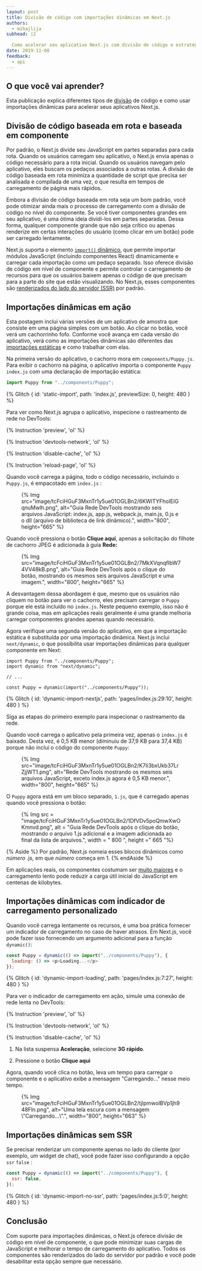 ```yaml
---
layout: post
title: Divisão de código com importações dinâmicas em Next.js
authors:
  - mihajlija
subhead: |2

  Como acelerar seu aplicativo Next.js com divisão de código e estratégias de carregamento inteligente.
date: 2019-11-08
feedback:
  - api
---
```


## O que você vai aprender?

Esta publicação explica diferentes tipos de [divisão](/reduce-javascript-payloads-with-code-splitting/) de código e como usar importações dinâmicas para acelerar seus aplicativos Next.js.

## Divisão de código baseada em rota e baseada em componente

Por padrão, o Next.js divide seu JavaScript em partes separadas para cada rota. Quando os usuários carregam seu aplicativo, o Next.js envia apenas o código necessário para a rota inicial. Quando os usuários navegam pelo aplicativo, eles buscam os pedaços associados a outras rotas. A divisão de código baseada em rota minimiza a quantidade de script que precisa ser analisada e compilada de uma vez, o que resulta em tempos de carregamento de página mais rápidos.

Embora a divisão de código baseada em rota seja um bom padrão, você pode otimizar ainda mais o processo de carregamento com a divisão de código no nível do componente. Se você tiver componentes grandes em seu aplicativo, é uma ótima ideia dividi-los em partes separadas. Dessa forma, qualquer componente grande que não seja crítico ou apenas renderize em certas interações do usuário (como clicar em um botão) pode ser carregado lentamente.

Next.js suporta o elemento [`import()` dinâmico](https://v8.dev/features/dynamic-import), que permite importar módulos JavaScript (incluindo componentes React) dinamicamente e carregar cada importação como um pedaço separado. Isso oferece divisão de código em nível de componente e permite controlar o carregamento de recursos para que os usuários baixem apenas o código de que precisam para a parte do site que estão visualizando. No Next.js, esses componentes são [renderizados do lado do servidor (SSR)](/rendering-on-the-web/) por padrão.

## Importações dinâmicas em ação

Esta postagem inclui várias versões de um aplicativo de amostra que consiste em uma página simples com um botão. Ao clicar no botão, você verá um cachorrinho fofo. Conforme você avança em cada versão do aplicativo, verá como as importações dinâmicas são diferentes das [importações estáticas](https://developer.mozilla.org/docs/Web/JavaScript/Reference/Statements/import) e como trabalhar com elas.

Na primeira versão do aplicativo, o cachorro mora em `components/Puppy.js`. Para exibir o cachorro na página, o aplicativo importa o componente `Puppy` `index.js` com uma declaração de importação estática:

```js
import Puppy from "../components/Puppy";
```

{% Glitch { id: 'static-import', path: 'index.js', previewSize: 0, height: 480 } %}

Para ver como Next.js agrupa o aplicativo, inspecione o rastreamento de rede no DevTools:

{% Instruction 'preview', 'ol' %}

{% Instruction 'devtools-network', 'ol' %}

{% Instruction 'disable-cache', 'ol' %}

{% Instruction 'reload-page', 'ol' %}

Quando você carrega a página, todo o código necessário, incluindo o `Puppy.js`, é empacotado em `index.js` :

<figure>{% Img src="image/tcFciHGuF3MxnTr1y5ue01OGLBn2/6KWlTYFhoIEIGqnuMwlh.png", alt="Guia Rede DevTools mostrando seis arquivos JavaScript: index.js, app.js, webpack.js, main.js, 0.js e o dll (arquivo de biblioteca de link dinâmico).", width="800", height="665" %}</figure>

Quando você pressiona o botão **Clique aqui**, apenas a solicitação do filhote de cachorro JPEG é adicionada à guia **Rede:**

<figure>{% Img src="image/tcFciHGuF3MxnTr1y5ue01OGLBn2/7MkXVqnqfIbW74VV48kB.png", alt="Guia Rede DevTools após o clique do botão, mostrando os mesmos seis arquivos JavaScript e uma imagem.", width="800", height="665" %}</figure>

A desvantagem dessa abordagem é que, mesmo que os usuários não cliquem no botão para ver o cachorro, eles precisam carregar o `Puppy` porque ele está incluído no `index.js`. Neste pequeno exemplo, isso não é grande coisa, mas em aplicações reais geralmente é uma grande melhoria carregar componentes grandes apenas quando necessário.

Agora verifique uma segunda versão do aplicativo, em que a importação estática é substituída por uma importação dinâmica. Next.js inclui `next/dynamic`, o que possibilita usar importações dinâmicas para qualquer componente em Next:

```js/1,5/0
import Puppy from "../components/Puppy";
import dynamic from "next/dynamic";

// ...

const Puppy = dynamic(import("../components/Puppy"));
```

{% Glitch { id: 'dynamic-import-nextjs', path: 'pages/index.js:29:10', height: 480 } %}

Siga as etapas do primeiro exemplo para inspecionar o rastreamento da rede.

Quando você carrega o aplicativo pela primeira vez, apenas o `index.js` é baixado. Desta vez, é 0,5 KB menor (diminuiu de 37,9 KB para 37,4 KB) porque não inclui o código do componente `Puppy`:

<figure>{% Img src="image/tcFciHGuF3MxnTr1y5ue01OGLBn2/K7Ii3bxUkb37LrZjjWT1.png", alt="Rede DevTools mostrando os mesmos seis arquivos JavaScript, exceto index.js agora é 0,5 KB menor.", width="800", height="665" %}</figure>

O `Puppy` agora está em um bloco separado, `1.js`, que é carregado apenas quando você pressiona o botão:

<figure>{% Img src = "image/tcFciHGuF3MxnTr1y5ue01OGLBn2/1DfVDv5poQmwXwOKmnvd.png", alt = "Guia Rede DevTools após o clique do botão, mostrando o arquivo 1.js adicional e a imagem adicionada ao final da lista de arquivos.", width = " 800 ", height =" 665 "%}</figure>

{% Aside %} Por padrão, Next.js nomeia esses blocos dinâmicos como *número* .js, em que *número* começa em 1. {% endAside %}

Em aplicações reais, os componentes costumam ser [muito maiores](https://bundlephobia.com/result?p=moment@2.24.0) e o carregamento lento pode reduzir a carga útil inicial do JavaScript em centenas de kilobytes.

## Importações dinâmicas com indicador de carregamento personalizado

Quando você carrega lentamente os recursos, é uma boa prática fornecer um indicador de carregamento no caso de haver atrasos. Em Next.js, você pode fazer isso fornecendo um argumento adicional para a função `dynamic()`:

```js
const Puppy = dynamic(() => import("../components/Puppy"), {
  loading: () => <p>Loading...</p>
});
```

{% Glitch { id: 'dynamic-import-loading', path: 'pages/index.js:7:27', height: 480 } %}

Para ver o indicador de carregamento em ação, simule uma conexão de rede lenta no DevTools:

{% Instruction 'preview', 'ol' %}

{% Instruction 'devtools-network', 'ol' %}

{% Instruction 'disable-cache', 'ol' %}

1. Na lista suspensa **Aceleração**, selecione **3G rápido**.

2. Pressione o botão **Clique aqui**

Agora, quando você clica no botão, leva um tempo para carregar o componente e o aplicativo exibe a mensagem "Carregando…" nesse meio tempo.

<figure>{% Img src="image/tcFciHGuF3MxnTr1y5ue01OGLBn2/tjlpmwolBVp1jh948Fln.png", alt="Uma tela escura com a mensagem \"Carregando...\".", width="800", height="663" %}</figure>

## Importações dinâmicas sem SSR

Se precisar renderizar um componente apenas no lado do cliente (por exemplo, um widget de chat), você pode fazer isso configurando a opção `ssr` `false` :

```js
const Puppy = dynamic(() => import("../components/Puppy"), {
  ssr: false,
});
```

{% Glitch { id: 'dynamic-import-no-ssr', path: 'pages/index.js:5:0', height: 480 } %}

## Conclusão

Com suporte para importações dinâmicas, o Next.js oferece divisão de código em nível de componente, o que pode minimizar suas cargas de JavaScript e melhorar o tempo de carregamento do aplicativo. Todos os componentes são renderizados do lado do servidor por padrão e você pode desabilitar esta opção sempre que necessário.
